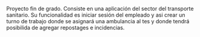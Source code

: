 Proyecto fin de grado. Consiste en una aplicación del sector del transporte sanitario.
Su funcionalidad es iniciar sesión del empleado y asi crear un turno de trabajo donde se asignará una ambulancia al tes y donde tendrá posibilida de agregar repostages e incidencias.
